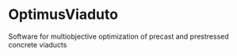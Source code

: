 # OptimusViaduto
Software for multiobjective optimization of precast and prestressed concrete viaducts
